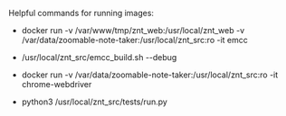 Helpful commands for running images:

* docker run -v /var/www/tmp/znt_web:/usr/local/znt_web -v /var/data/zoomable-note-taker:/usr/local/znt_src:ro -it emcc
* /usr/local/znt_src/emcc_build.sh --debug


* docker run -v /var/data/zoomable-note-taker:/usr/local/znt_src:ro -it chrome-webdriver
* python3 /usr/local/znt_src/tests/run.py